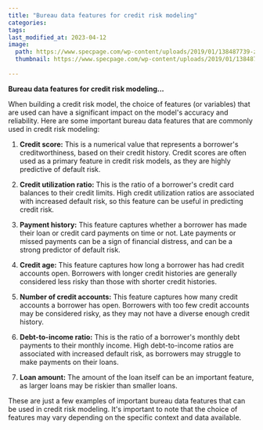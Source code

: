 ```yaml
---
title: "Bureau data features for credit risk modeling"
categories:
tags:
last_modified_at: 2023-04-12
image: 
  path: https://www.specpage.com/wp-content/uploads/2019/01/138487739-zugeschn.jpg
  thumbnail: https://www.specpage.com/wp-content/uploads/2019/01/138487739-zugeschn.jpg
  
---
```

**Bureau data features for credit risk modeling...**

When building a credit risk model, the choice of features (or variables) that are used can have a significant impact on the model's accuracy and reliability. Here are some important bureau data features that are commonly used in credit risk modeling:

1. **Credit score:** This is a numerical value that represents a borrower's creditworthiness, based on their credit history. Credit scores are often used as a primary feature in credit risk models, as they are highly predictive of default risk.

2. **Credit utilization ratio:** This is the ratio of a borrower's credit card balances to their credit limits. High credit utilization ratios are associated with increased default risk, so this feature can be useful in predicting credit risk.

3. **Payment history:** This feature captures whether a borrower has made their loan or credit card payments on time or not. Late payments or missed payments can be a sign of financial distress, and can be a strong predictor of default risk.

4. **Credit age:** This feature captures how long a borrower has had credit accounts open. Borrowers with longer credit histories are generally considered less risky than those with shorter credit histories.

5. **Number of credit accounts:** This feature captures how many credit accounts a borrower has open. Borrowers with too few credit accounts may be considered risky, as they may not have a diverse enough credit history.

6. **Debt-to-income ratio:** This is the ratio of a borrower's monthly debt payments to their monthly income. High debt-to-income ratios are associated with increased default risk, as borrowers may struggle to make payments on their loans.

7. **Loan amount:** The amount of the loan itself can be an important feature, as larger loans may be riskier than smaller loans.

These are just a few examples of important bureau data features that can be used in credit risk modeling. It's important to note that the choice of features may vary depending on the specific context and data available.
